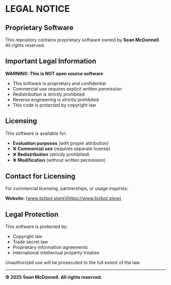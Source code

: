 # LEGAL NOTICE

## Proprietary Software

This repository contains proprietary software owned by **Sean McDonnell**. All rights reserved.

## Important Legal Information

 **WARNING: This is NOT open source software**

- This software is proprietary and confidential
- Commercial use requires explicit written permission
- Redistribution is strictly prohibited
- Reverse engineering is strictly prohibited
- This code is protected by copyright law

## Licensing

This software is available for:
-  **Evaluation purposes** (with proper attribution)
- ❌ **Commercial use** (requires separate license)
- ❌ **Redistribution** (strictly prohibited)
- ❌ **Modification** (without written permission)

## Contact for Licensing

For commercial licensing, partnerships, or usage inquiries:

**Website:** [www.bizbot.store](https://www.bizbot.store)

## Legal Protection

This software is protected by:
- Copyright law
- Trade secret law
- Proprietary information agreements
- International intellectual property treaties

Unauthorized use will be prosecuted to the full extent of the law.

---

**© 2025 Sean McDonnell. All rights reserved.**


